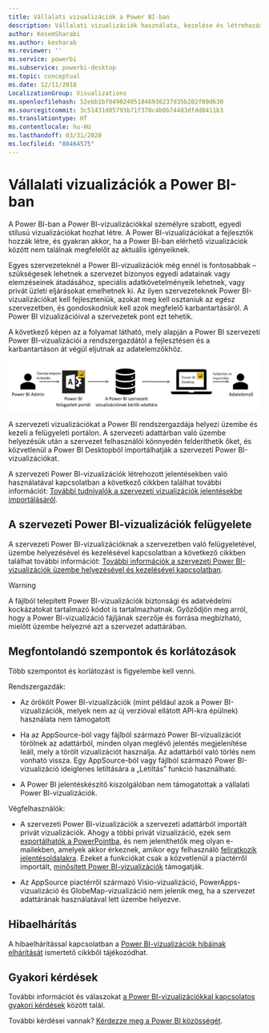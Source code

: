 ```yaml
---
title: Vállalati vizualizációk a Power BI-ban
description: Vállalati vizualizációk használata, kezelése és létrehozása a Power BI-ban
author: KesemSharabi
ms.author: kesharab
ms.reviewer: ''
ms.service: powerbi
ms.subservice: powerbi-desktop
ms.topic: conceptual
ms.date: 12/11/2018
LocalizationGroup: Visualizations
ms.openlocfilehash: 52ebb1bf049024051846936237d35b202f00d630
ms.sourcegitcommit: 3c51431d85793b71f378c4b0b74483dfdd8411b3
ms.translationtype: HT
ms.contentlocale: hu-HU
ms.lasthandoff: 03/31/2020
ms.locfileid: "80464575"
---
```

# <a name="organizational-visuals-in-power-bi"></a>Vállalati vizualizációk a Power BI-ban

A Power BI-ban a Power BI-vizualizációkkal személyre szabott, egyedi stílusú vizualizációkat hozhat létre. A Power BI-vizualizációkat a fejlesztők hozzák létre, és gyakran akkor, ha a Power BI-ban elérhető vizualizációk között nem találnak megfelelőt az aktuális igényeiknek.

Egyes szervezeteknél a Power BI-vizualizációk még ennél is fontosabbak – szükségesek lehetnek a szervezet bizonyos egyedi adatainak vagy elemzéseinek átadásához, speciális adatkövetelményeik lehetnek, vagy privát üzleti eljárásokat emelhetnek ki. Az ilyen szervezeteknek Power BI-vizualizációkat kell fejleszteniük, azokat meg kell osztaniuk az egész szervezetben, és gondoskodniuk kell azok megfelelő karbantartásáról. A Power BI vizualizációival a szervezetek pont ezt tehetik.

A következő képen az a folyamat látható, mely alapján a Power BI szervezeti Power BI-vizualizációi a rendszergazdától a fejlesztésen és a karbantartáson át végül eljutnak az adatelemzőkhöz.

![Egyéni vizualizáció képe](media/power-bi-custom-visuals-organizational/custom-visual-org-01.jpg)

A szervezeti vizualizációkat a Power BI rendszergazdája helyezi üzembe és kezeli a felügyeleti portálon. A szervezeti adattárban való üzembe helyezésük után a szervezet felhasználói könnyedén felderíthetik őket, és közvetlenül a Power BI Desktopból importálhatják a szervezeti Power BI-vizualizációkat.

A szervezeti Power BI-vizualizációk létrehozott jelentésekben való használatával kapcsolatban a következő cikkben találhat további információt: [További tudnivalók a szervezeti vizualizációk jelentésekbe importálásáról](power-bi-custom-visuals.md).

## <a name="administer-organizational-power-bi-visuals"></a>A szervezeti Power BI-vizualizációk felügyelete

A szervezeti Power BI-vizualizációknak a szervezetben való felügyeletével, üzembe helyezésével és kezelésével kapcsolatban a következő cikkben találhat további információt: [További információk a szervezeti Power BI-vizualizációk üzembe helyezésével és kezelésével kapcsolatban](https://go.microsoft.com/fwlink/?linkid=866790).

> [!WARNING]
> A fájlból telepített Power BI-vizualizációk biztonsági és adatvédelmi kockázatokat tartalmazó kódot is tartalmazhatnak. Győződjön meg arról, hogy a Power BI-vizualizáció fájljának szerzője és forrása megbízható, mielőtt üzembe helyezné azt a szervezet adattárában.

## <a name="considerations-and-limitations"></a>Megfontolandó szempontok és korlátozások

Több szempontot és korlátozást is figyelembe kell venni.

Rendszergazdák:

* Az örökölt Power BI-vizualizációk (mint például azok a Power BI-vizualizációk, melyek nem az új verzióval ellátott API-kra épülnek) használata nem támogatott

* Ha az AppSource-ból vagy fájlból származó Power BI-vizualizációt törölnek az adattárból, minden olyan meglévő jelentés megjelenítése leáll, mely a törölt vizualizációt használja. Az adattárból való törlés nem vonható vissza. Egy AppSource-ból vagy fájlból származó Power BI-vizualizáció ideiglenes letiltására a „Letiltás” funkció használható.

* A Power BI jelentéskészítő kiszolgálóban nem támogatottak a vállalati Power BI-vizualizációk.

Végfelhasználók:

* A szervezeti Power BI-vizualizációk a szervezeti adattárból importált privát vizualizációk. Ahogy a többi privát vizualizáció, ezek sem [exportálhatók a PowerPointba](https://docs.microsoft.com/power-bi/consumer/end-user-powerpoint), és nem jeleníthetők meg olyan e-mailekben, amelyek akkor érkeznek, amikor egy felhasználó [feliratkozik jelentésoldalakra](https://docs.microsoft.com/power-bi/consumer/end-user-subscribe). Ezeket a funkciókat csak a közvetlenül a piactérről importált, [minősített Power BI-vizualizációk](power-bi-custom-visuals-certified.md) támogatják.

* Az AppSource piactérről származó Visio-vizualizáció, PowerApps-vizualizáció és GlobeMap-vizualizáció nem jelenik meg, ha a szervezet adattárának használatával lett üzembe helyezve.

## <a name="troubleshoot"></a>Hibaelhárítás

A hibaelhárítással kapcsolatban a [Power BI-vizualizációk hibáinak elhárítását](power-bi-custom-visuals-troubleshoot.md) ismertető cikkből tájékozódhat.

## <a name="faq"></a>Gyakori kérdések

További információt és válaszokat [a Power BI-vizualizációkkal kapcsolatos gyakori kérdések](power-bi-custom-visuals-faq.md#organizational-power-bi-visuals) között talál.

További kérdései vannak? [Kérdezze meg a Power BI közösségét](https://community.powerbi.com/).
